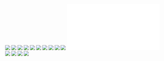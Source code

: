 ![](media/crashburnrepeat.png)
![](media/dailychatbot.png)
![](media/deets.png)
![](media/forgerc3.png)
![](media/foundry1.png)
![](media/groknose.png)
![](media/models.png)
![](media/nanolove.png)
![](media/plan.png)
![](media/regurgemuch.png)
![](media/relayblog.md)
![](media/relaymodelalert.png)
![](media/roha3.png)
![](media/submission1.png)
![](media/xaipolite.png)
